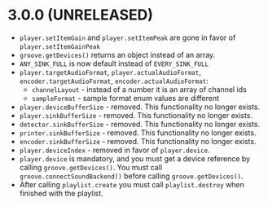 # 3.0.0 (UNRELEASED)

 * `player.setItemGain` and `player.setItemPeak` are gone in favor of
   `player.setItemGainPeak`
 * `groove.getDevices()` returns an object instead of an array.
 * `ANY_SINK_FULL` is now default instead of `EVERY_SINK_FULL`
 * `player.targetAudioFormat`, `player.actualAudioFormat`,
   `encoder.targetAudioFormat`, `encoder.actualAudioFormat`:
   - `channelLayout` - instead of a number it is an array of channel ids
   * `sampleFormat` - sample format enum values are different
 * `player.deviceBufferSize` - removed. This functionality no longer exists.
 * `player.sinkBufferSize` - removed. This functionality no longer exists.
 * `detector.sinkBufferSize` - removed. This functionality no longer exists.
 * `printer.sinkBufferSize` - removed. This functionality no longer exists.
 * `encoder.sinkBufferSize` - removed. This functionality no longer exists.
 * `player.deviceIndex` - removed in favor of `player.device`.
 * `player.device` is mandatory, and you must get a device reference by calling
   `groove.getDevices()`. You must call `groove.connectSoundBackend()` before
   calling `groove.getDevices()`.
 * After calling `playlist.create` you must call `playlist.destroy` when finished
   with the playlist.

